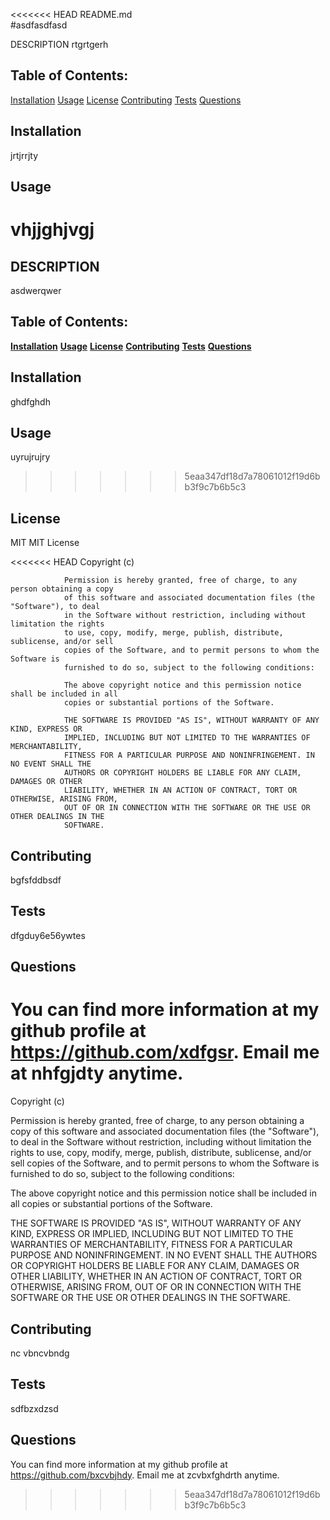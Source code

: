 <<<<<<< HEAD
README.md                
#asdfasdfasd

DESCRIPTION
rtgrtgerh

## Table of Contents:

[Installation](#installation)
[Usage](#usage)
[License](#license)
[Contributing](#contributing)
[Tests](#tests)
[Questions](#questions)

## Installation
jrtjrrjty

## Usage
vhjjghjvgj
=======

## DESCRIPTION
asdwerqwer

## Table of Contents:

**[Installation](#installation)**
**[Usage](#usage)**
**[License](#license)**
**[Contributing](#contributing)**
**[Tests](#tests)**
**[Questions](#questions)**

## Installation
ghdfghdh

## Usage
uyrujrujry
>>>>>>> 5eaa347df18d7a78061012f19d6bb3f9c7b6b5c3

## License
MIT
MIT License

<<<<<<< HEAD
                Copyright (c) 
                
                Permission is hereby granted, free of charge, to any person obtaining a copy
                of this software and associated documentation files (the "Software"), to deal
                in the Software without restriction, including without limitation the rights
                to use, copy, modify, merge, publish, distribute, sublicense, and/or sell
                copies of the Software, and to permit persons to whom the Software is
                furnished to do so, subject to the following conditions:
                
                The above copyright notice and this permission notice shall be included in all
                copies or substantial portions of the Software.
                
                THE SOFTWARE IS PROVIDED "AS IS", WITHOUT WARRANTY OF ANY KIND, EXPRESS OR
                IMPLIED, INCLUDING BUT NOT LIMITED TO THE WARRANTIES OF MERCHANTABILITY,
                FITNESS FOR A PARTICULAR PURPOSE AND NONINFRINGEMENT. IN NO EVENT SHALL THE
                AUTHORS OR COPYRIGHT HOLDERS BE LIABLE FOR ANY CLAIM, DAMAGES OR OTHER
                LIABILITY, WHETHER IN AN ACTION OF CONTRACT, TORT OR OTHERWISE, ARISING FROM,
                OUT OF OR IN CONNECTION WITH THE SOFTWARE OR THE USE OR OTHER DEALINGS IN THE
                SOFTWARE.

## Contributing
bgfsfddbsdf

## Tests
dfgduy6e56ywtes

## Questions
You can find more information at my github profile at https://github.com/xdfgsr.
Email me at nhfgjdty anytime.
=======
Copyright (c) 

Permission is hereby granted, free of charge, to any person obtaining a copy
of this software and associated documentation files (the "Software"), to deal
in the Software without restriction, including without limitation the rights
to use, copy, modify, merge, publish, distribute, sublicense, and/or sell
copies of the Software, and to permit persons to whom the Software is
furnished to do so, subject to the following conditions:

The above copyright notice and this permission notice shall be included in all
copies or substantial portions of the Software.

THE SOFTWARE IS PROVIDED "AS IS", WITHOUT WARRANTY OF ANY KIND, EXPRESS OR
IMPLIED, INCLUDING BUT NOT LIMITED TO THE WARRANTIES OF MERCHANTABILITY,
FITNESS FOR A PARTICULAR PURPOSE AND NONINFRINGEMENT. IN NO EVENT SHALL THE
AUTHORS OR COPYRIGHT HOLDERS BE LIABLE FOR ANY CLAIM, DAMAGES OR OTHER
LIABILITY, WHETHER IN AN ACTION OF CONTRACT, TORT OR OTHERWISE, ARISING FROM,
OUT OF OR IN CONNECTION WITH THE SOFTWARE OR THE USE OR OTHER DEALINGS IN THE
SOFTWARE.

## Contributing
 nc vbncvbndg

## Tests
sdfbzxdzsd

## Questions
You can find more information at my github profile at https://github.com/bxcvbjhdy.
Email me at zcvbxfghdrth anytime.
>>>>>>> 5eaa347df18d7a78061012f19d6bb3f9c7b6b5c3

